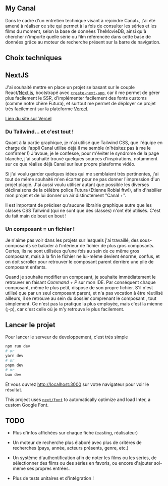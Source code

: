 ## My Canal

Dans le cadre d'un entretien technique visant à rejoindre Canal+, j'ai été amené à réaliser ce site qui permet à la fois de consulter les séries et les films du moment, selon la base de données TheMovieDB, ainsi qu'à chercher n'importe quelle série ou film référencée dans cette base de données grâce au moteur de recherche présent sur la barre de navigation.

## Choix techniques

## NextJS

J'ai souhaité mettre en place un projet se basant sur le couple React/[Next.js](https://nextjs.org/), bootstrapé avec [`create-next-app`](https://github.com/vercel/next.js/tree/canary/packages/create-next-app), car il me permet de gérer plus facilement le SSR, d'implémenter facilement des fonts customs (comme notre chère Futura), et surtout me permet de déployer ce projet très facilement sur la plateforme [Vercel](https://vercel.com/new?utm_medium=default-template&filter=next.js&utm_source=create-next-app&utm_campaign=create-next-app-readme).

[Lien du site sur Vercel](https://my-canal.vercel.app/)

### Du Tailwind... et c'est tout !

Quant à la partie graphique, je n'ai utilisé que Tailwind CSS, que l'équipe en charge de l'appli Canal utilise déjà il me semble (n'hésitez pas à me le confirmer !)
J'avoue, je le confesse, pour m'éviter le syndrome de la page blanche, j'ai souhaité trouvé quelques sources d'inspirations, notamment sur ce que réalise déjà Canal sur leur propre plateforme vidéo.

Si j'ai voulu garder quelques idées qui me semblaient très pertinentes, j'ai tout de même souhaité m'en écarter pour ne pas donner l'impression d'un projet plagié. J'ai aussi voulu utiliser autant que possible les diverses déclinaisons de la célèbre police Futura (Etienne Robial ftw!), afin d'habiller mon projet et de lui donner un air distinctement "Canal +".

Il est important de préciser qu'aucune librairie graphique autre que les classes CSS Tailwind (qui ne sont que des classes) n'ont été utilisés. C'est du fait main de bout en bout !

### Un composant = un fichier !

Je n'aime pas voir dans les projets sur lesquels j'ai travaillé, des sous-composants se balader à l'intérieur de fichier de plus gros composants. Certes, ils ne sont utilisées qu'une fois au sein de ce même gros composant, mais à la fin le fichier ne lui-même devient énorme, confus, et on doit scroller pour retrouver le composant parent derrière une pile de composant enfants.

Quand je souhaite modifier un composant, je souhaite immédiatement le retrouver en faisant _Command + P_ sur mon IDE. Par conséquent chaque composant, même le plus petit, dispose de son propre fichier. S'il n'est utilisé que par un seul composant parent, et n'a pas vocation à être réutilisé ailleurs, il se retrouve au sein du dossier comprenant le composant , tout simplement. Ce n'est pas la pratique la plus employée, mais c'est la mienne (;-p), car c'est celle où je m'y retrouve le plus facilement.

## Lancer le projet

Pour lancer le serveur de developpement, c'est très simple

```bash
npm run dev
# or
yarn dev
# or
pnpm dev
# or
bun dev
```

Et vous ouvrez [http://localhost:3000](http://localhost:3000) sur votre navigateur pour voir le résultat.

This project uses [`next/font`](https://nextjs.org/docs/basic-features/font-optimization) to automatically optimize and load Inter, a custom Google Font.

## TODO

- Plus d'infos affichées sur chaque fiche (casting, réalisateur)

- Un moteur de recherche plus élaboré avec plus de critères de recherches (pays, année, acteurs présents, genre, etc.)

- Un système d'authentification afin de noter les films ou les séries, de sélectionner des films ou des séries en favoris, ou encore d'ajouter soi-même ses propres entrées.

- Plus de tests unitaires et d'intégration !
